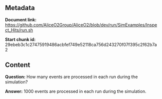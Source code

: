 ## Metadata

**Document link:** https://github.com/AliceO2Group/AliceO2/blob/dev/run/SimExamples/Inspect_Hits/run.sh

**Start chunk id:** 29ebeb3c1c27475919486acbfef749e52118ca756d243270f07f395c2f62b7a2

## Content

**Question:** How many events are processed in each run during the simulation?

**Answer:** 1000 events are processed in each run during the simulation.